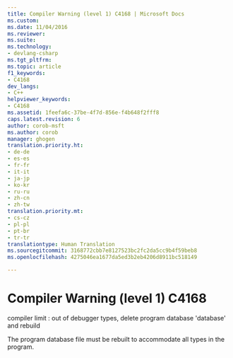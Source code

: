 ```yaml
---
title: Compiler Warning (level 1) C4168 | Microsoft Docs
ms.custom: 
ms.date: 11/04/2016
ms.reviewer: 
ms.suite: 
ms.technology:
- devlang-csharp
ms.tgt_pltfrm: 
ms.topic: article
f1_keywords:
- C4168
dev_langs:
- C++
helpviewer_keywords:
- C4168
ms.assetid: 1feefa6c-37be-4f7d-856e-f4b648f2fff8
caps.latest.revision: 6
author: corob-msft
ms.author: corob
manager: ghogen
translation.priority.ht:
- de-de
- es-es
- fr-fr
- it-it
- ja-jp
- ko-kr
- ru-ru
- zh-cn
- zh-tw
translation.priority.mt:
- cs-cz
- pl-pl
- pt-br
- tr-tr
translationtype: Human Translation
ms.sourcegitcommit: 3168772cbb7e8127523bc2fc2da5cc9b4f59beb8
ms.openlocfilehash: 4275046ea1677da5ed3b2eb4206d8911bc518149

---
```

# Compiler Warning (level 1) C4168
compiler limit : out of debugger types, delete program database 'database' and rebuild  
  
 The program database file must be rebuilt to accommodate all types in the program.


<!--HONumber=Jan17_HO2-->


